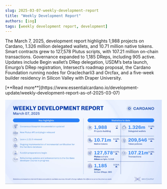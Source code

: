 ```yaml
---
slug: 2025-03-07-weekly-development-report
title: "Weekly Development Report"
authors: [iog]
tags: [weekly development report, development]
---
```


The March 7, 2025, development report highlights 1,988 projects on Cardano, 1.326 million delegated wallets, and 10.71 million native tokens. Smart contracts grew to 127,578 Plutus scripts, with 107.21 million on-chain transactions. Governance expanded to 1,185 DReps, including 905 active. Updates include Begin wallet’s DRep delegation, USDM’s beta launch, Emurgo’s DRep registration, Intersect’s roadmap proposal, the Cardano Foundation running nodes for Oraclecharli3 and Orcfax, and a five-week builder residency in Silicon Valley with Draper University.

<div style={{ textAlign: 'right' }}>
 [**Read more**](https://www.essentialcardano.io/development-update/weekly-development-report-as-of-2025-03-07) 
</div>

 ![weekly development report](./banner.webp)

